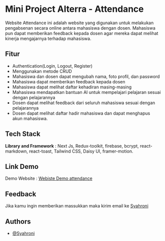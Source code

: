 # Mini Project Alterra - Attendance

Website Attendance ini adalah website yang digunakan untuk melakukan pengabsenan secara online antara mahasiswa dengan dosen. Mahasiswa pun dapat memberikan feedback kepada dosen agar mereka dapat melihat kinerja mengajarnya terhadap mahasiswa.

## Fitur

- Authentication(Login, Logout, Register)
- Menggunakan metode CRUD
- Mahasiswa dan dosen dapat mengubah nama, foto profil, dan password
- Mahasiswa dapat memberikan feedback kepada dosen
- Mahasiswa dapat melihat daftar kehadiran masing-masing
- Mahasiswa mendapatkan bantuan AI untuk mempelajari pelajaran sesuai dengan pelajarannya
- Dosen dapat melihat feedback dari seluruh mahasiswa sesuai dengan pelajarannya
- Dosen dapat melihat daftar hadir mahasiswa dan dapat menghapus akun mahasiswa.

## Tech Stack

**Library and Framework** : Next Js, Redux-toolkit, firebase, bcrypt, react-markdown, react-toast, Tailwind CSS, Daisy UI, framer-motion.

## Link Demo

Demo Website : [Webiste Demo attendance](https://attendance-mini-project.vercel.app)

## Feedback

Jika kamu ingin memberikan massukkan maka kirim email ke [Syahroni](https://mail.google.com/mail/?view=cm&to=syahr9950@gmail.com&su=SUBJECT&body=BODY&bcc=syahr9950@gmail.com)

## Authors

- [@Syahroni](https://github.com/BangOns)
